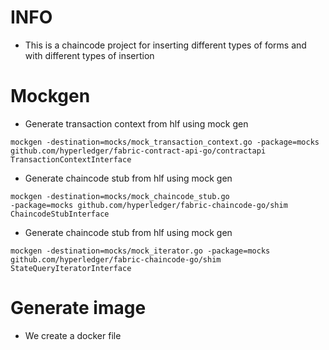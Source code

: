 # INFO
- This is a chaincode project for inserting different types of forms
and with different types of insertion

# Mockgen
- Generate transaction context from hlf using mock gen
```
mockgen -destination=mocks/mock_transaction_context.go -package=mocks 
github.com/hyperledger/fabric-contract-api-go/contractapi TransactionContextInterface
```
- Generate chaincode stub from hlf using mock gen
```
mockgen -destination=mocks/mock_chaincode_stub.go 
-package=mocks github.com/hyperledger/fabric-chaincode-go/shim ChaincodeStubInterface
```
- Generate chaincode stub from hlf using mock gen
```
mockgen -destination=mocks/mock_iterator.go -package=mocks 
github.com/hyperledger/fabric-chaincode-go/shim StateQueryIteratorInterface
```

# Generate image
- We create a docker file
